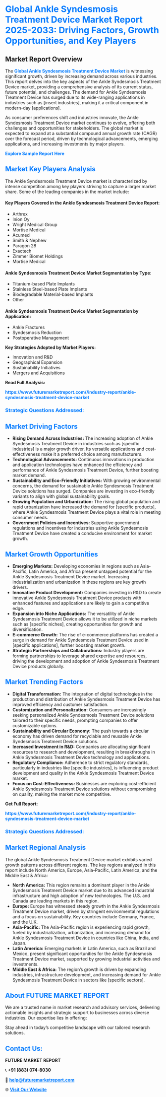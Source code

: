 <h1 style="color: #007BFF;">Global Ankle Syndesmosis Treatment Device Market Report 2025-2033: Driving Factors, Growth Opportunities, and Key Players</h1>

<section id="overview">
<h2>Market Report Overview</h2>
<p>The <a href="https://www.futuremarketreport.com//industry-report/ankle-syndesmosis-treatment-device-market" style="color: #007BFF; text-decoration: none;"><strong>Global Ankle Syndesmosis Treatment Device Market</strong></a> is witnessing significant growth, driven by increasing demand across various industries. This report delves into the key aspects of the Ankle Syndesmosis Treatment Device market, providing a comprehensive analysis of its current status, future potential, and challenges. The demand for Ankle Syndesmosis Treatment Device has surged due to its wide-ranging applications in industries such as [insert industries], making it a critical component in modern-day [applications].</p>
<p>As consumer preferences shift and industries innovate, the Ankle Syndesmosis Treatment Device market continues to evolve, offering both challenges and opportunities for stakeholders. The global market is expected to expand at a substantial compound annual growth rate (CAGR) over the forecast period, driven by technological advancements, emerging applications, and increasing investments by major players.</p>
</section>

<section id="overview">
<p><a href="https://www.futuremarketreport.com//request-sample/reportId=79841" style="color: #007BFF; text-decoration: none;"><strong>Explore Sample Report Here</strong></a></p>
</section>

<section id="key-players">
<h2 style="color: #007BFF;">Market Key Players Analysis</h2>
<p>The Ankle Syndesmosis Treatment Device market is characterized by intense competition among key players striving to capture a larger market share. Some of the leading companies in the market include:</p>
<h4>Key Players Covered in the Ankle Syndesmosis Treatment Device Report:</h4>
<ul><li>Arthrex</li><li>Inion Oy</li><li>Wright Medical Group</li><li>Mortise Medical</li><li>Acumed</li><li>Smith &amp; Nephew</li><li>Paragon 28</li><li>Exactech</li><li>Zimmer Biomet Holdings</li><li>Mortise Medical</li></ul>
<h4>Ankle Syndesmosis Treatment Device Market Segmentation by Type:</h4>
<ul><li>Titanium-based Plate Implants</li><li>Stainless Steel-based Plate Implants</li><li>Biodegradable Material-based Implants</li><li>Other</li></ul>

<h4>Ankle Syndesmosis Treatment Device Market Segmentation by Application:</h4>
<ul><li>Ankle Fractures</li><li>Syndesmosis Reduction</li><li>Postoperative Management</li></ul>
<p><strong>Key Strategies Adopted by Market Players:</strong></p>
<ul>
<li>Innovation and R&D</li>
<li>Geographical Expansion</li>
<li>Sustainability Initiatives</li>
<li>Mergers and Acquisitions</li>
</ul>
</section>

<section>
<p><strong>Read Full Analysis: </strong></p><a href="https://www.futuremarketreport.com//industry-report/ankle-syndesmosis-treatment-device-market" style="color: #007BFF; text-decoration: none;"><strong>https://www.futuremarketreport.com//industry-report/ankle-syndesmosis-treatment-device-market</strong></a>
<h3 style="color: #007BFF;">Strategic Questions Addressed:</h3>
</section>

<section id="driving-factors">
<h2 style="color: #007BFF;">Market Driving Factors</h2>
<ul>
<li><strong>Rising Demand Across Industries:</strong> The increasing adoption of Ankle Syndesmosis Treatment Device in industries such as [specific industries] is a major growth driver. Its versatile applications and cost-effectiveness make it a preferred choice among manufacturers.</li>
<li><strong>Technological Advancements:</strong> Continuous innovations in production and application technologies have enhanced the efficiency and performance of Ankle Syndesmosis Treatment Device, further boosting market demand.</li>
<li><strong>Sustainability and Eco-Friendly Initiatives:</strong> With growing environmental concerns, the demand for sustainable Ankle Syndesmosis Treatment Device solutions has surged. Companies are investing in eco-friendly variants to align with global sustainability goals.</li>
<li><strong>Growing Population and Urbanization:</strong> The rising global population and rapid urbanization have increased the demand for [specific products], where Ankle Syndesmosis Treatment Device plays a vital role in meeting consumer needs.</li>
<li><strong>Government Policies and Incentives:</strong> Supportive government regulations and incentives for industries using Ankle Syndesmosis Treatment Device have created a conducive environment for market growth.</li>
</ul>
</section>

<section id="growth-opportunities">
<h2 style="color: #007BFF;">Market Growth Opportunities</h2>
<ul>
<li><strong>Emerging Markets:</strong> Developing economies in regions such as Asia-Pacific, Latin America, and Africa present untapped potential for the Ankle Syndesmosis Treatment Device market. Increasing industrialization and urbanization in these regions are key growth drivers.</li>
<li><strong>Innovative Product Development:</strong> Companies investing in R&D to create innovative Ankle Syndesmosis Treatment Device products with enhanced features and applications are likely to gain a competitive edge.</li>
<li><strong>Expansion into Niche Applications:</strong> The versatility of Ankle Syndesmosis Treatment Device allows it to be utilized in niche markets such as [specific niches], creating opportunities for growth and diversification.</li>
<li><strong>E-commerce Growth:</strong> The rise of e-commerce platforms has created a surge in demand for Ankle Syndesmosis Treatment Device used in [specific applications], further boosting market growth.</li>
<li><strong>Strategic Partnerships and Collaborations:</strong> Industry players are forming partnerships to leverage shared expertise and resources, driving the development and adoption of Ankle Syndesmosis Treatment Device products globally.</li>
</ul>
</section>

<section id="trending-factors">
<h2 style="color: #007BFF;">Market Trending Factors</h2>
<ul>
<li><strong>Digital Transformation:</strong> The integration of digital technologies in the production and distribution of Ankle Syndesmosis Treatment Device has improved efficiency and customer satisfaction.</li>
<li><strong>Customization and Personalization:</strong> Consumers are increasingly seeking personalized Ankle Syndesmosis Treatment Device solutions tailored to their specific needs, prompting companies to offer customizable options.</li>
<li><strong>Sustainability and Circular Economy:</strong> The push towards a circular economy has driven demand for recyclable and reusable Ankle Syndesmosis Treatment Device solutions.</li>
<li><strong>Increased Investment in R&D:</strong> Companies are allocating significant resources to research and development, resulting in breakthroughs in Ankle Syndesmosis Treatment Device technology and applications.</li>
<li><strong>Regulatory Compliance:</strong> Adherence to strict regulatory standards, particularly in industries like [specific industries], is influencing product development and quality in the Ankle Syndesmosis Treatment Device market.</li>
<li><strong>Focus on Cost-Effectiveness:</strong> Businesses are exploring cost-efficient Ankle Syndesmosis Treatment Device solutions without compromising on quality, making the market more competitive.</li>
</ul>
</section>

<section>
<p><strong>Get Full Report: </strong></p><a href="https://www.futuremarketreport.com//industry-report/ankle-syndesmosis-treatment-device-market" style="color: #007BFF; text-decoration: none;"><strong>https://www.futuremarketreport.com//industry-report/ankle-syndesmosis-treatment-device-market</strong></a>
<h3 style="color: #007BFF;">Strategic Questions Addressed:</h3>
</section>


<section id="regional-analysis">
<h2 style="color: #007BFF;">Market Regional Analysis</h2>
<p>The global Ankle Syndesmosis Treatment Device market exhibits varied growth patterns across different regions. The key regions analyzed in this report include North America, Europe, Asia-Pacific, Latin America, and the Middle East & Africa:</p>
<ul>
<li><strong>North America:</strong> This region remains a dominant player in the Ankle Syndesmosis Treatment Device market due to its advanced industrial infrastructure and high adoption of new technologies. The U.S. and Canada are leading markets in this region.</li>
<li><strong>Europe:</strong> Europe has witnessed steady growth in the Ankle Syndesmosis Treatment Device market, driven by stringent environmental regulations and a focus on sustainability. Key countries include Germany, France, and the U.K.</li>
<li><strong>Asia-Pacific:</strong> The Asia-Pacific region is experiencing rapid growth, fueled by industrialization, urbanization, and increasing demand for Ankle Syndesmosis Treatment Device in countries like China, India, and Japan.</li>
<li><strong>Latin America:</strong> Emerging markets in Latin America, such as Brazil and Mexico, present significant opportunities for the Ankle Syndesmosis Treatment Device market, supported by growing industrial activities and investments.</li>
<li><strong>Middle East & Africa:</strong> The region’s growth is driven by expanding industries, infrastructure development, and increasing demand for Ankle Syndesmosis Treatment Device in sectors like [specific sectors].</li>
</ul>
</section>

<footer>
<h2 style="color: #007BFF;">About FUTURE MARKET REPORT</h2>
<p>We are a trusted name in market research and advisory services, delivering actionable insights and strategic support to businesses across diverse industries. Our expertise lies in offering:</p>

<p>Stay ahead in today’s competitive landscape with our tailored research solutions.</p>

<h2 style="color: #007BFF;">Contact Us:</h2>
<p><strong>FUTURE MARKET REPORT</strong></p>
<p>📞 <strong>+91 (883) 074-8030</strong></p>
<p>📧 <strong><a href="mailto:help@futuremarketreport.com" style="color: #007BFF;">help@futuremarketreport.com</a></strong></p>
<p>🌐 <strong><a href="https://www.futuremarketreport.com/" style="color: #007BFF;">Visit Our Website</a></strong></p>
</footer>